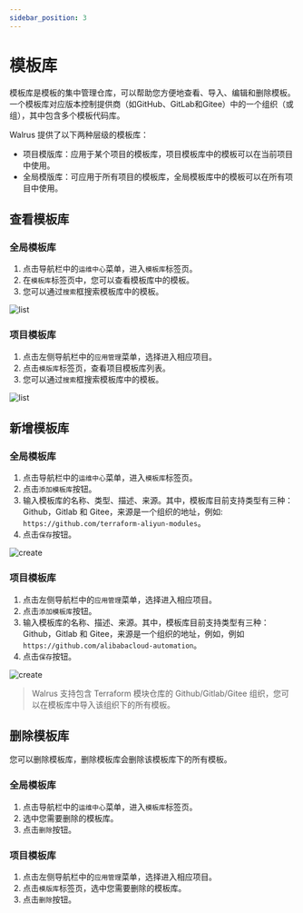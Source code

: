 ```yaml
---
sidebar_position: 3
---
```


# 模板库

模板库是模板的集中管理仓库，可以帮助您方便地查看、导入、编辑和删除模板。一个模板库对应版本控制提供商（如GitHub、GitLab和Gitee）中的一个组织（或组），其中包含多个模板代码库。

Walrus 提供了以下两种层级的模板库：
- 项目模版库：应用于某个项目的模板库，项目模板库中的模板可以在当前项目中使用。
- 全局模版库：可应用于所有项目的模板库，全局模板库中的模板可以在所有项目中使用。

## 查看模板库

### 全局模板库

1. 点击导航栏中的`运维中心`菜单，进入`模板库`标签页。
2. 在`模板库`标签页中，您可以查看模板库中的模板。
3. 您可以通过`搜索`框搜索模板库中的模板。

![list](/img/v0.5.0/operation/catalog/list-catalog-en.png)

### 项目模板库

1. 点击左侧导航栏中的`应用管理`菜单，选择进入相应项目。
2. 点击`模版库`标签页，查看项目模板库列表。
3. 您可以通过`搜索`框搜索模板库中的模板。

![list](/img/v0.5.0/operation/catalog/list-project-catalog-en.png)

## 新增模板库

### 全局模板库

1. 点击导航栏中的`运维中心`菜单，进入`模板库`标签页。
2. 点击`添加模板库`按钮。
3. 输入模板库的名称、类型、描述、来源。其中，模板库目前支持类型有三种： Github，Gitlab 和 Gitee，来源是一个组织的地址，例如:
 `https://github.com/terraform-aliyun-modules`。
4. 点击`保存`按钮。

![create](/img/v0.6.0/operation/catalog/create.png)

### 项目模板库

1. 点击左侧导航栏中的`应用管理`菜单，选择进入相应项目。
2. 点击`添加模板库`按钮。
3. 输入模板库的名称、描述、来源。其中，模板库目前支持类型有三种： Github，Gitlab 和 Gitee，来源是一个组织的地址，例如，例如 `https://github.com/alibabacloud-automation`。
4. 点击`保存`按钮。

![create](/img/v0.6.0/operation/catalog/create-project.png)

> Walrus 支持包含 Terraform 模块仓库的 Github/Gitlab/Gitee 组织，您可以在模板库中导入该组织下的所有模板。

## 删除模板库

您可以删除模板库，删除模板库会删除该模板库下的所有模板。

### 全局模板库

1. 点击导航栏中的`运维中心`菜单，进入`模板库`标签页。
2. 选中您需要删除的模板库。
3. 点击`删除`按钮。

### 项目模板库

1. 点击左侧导航栏中的`应用管理`菜单，选择进入相应项目。
2. 点击`模版库`标签页，选中您需要删除的模板库。
3. 点击`删除`按钮。
